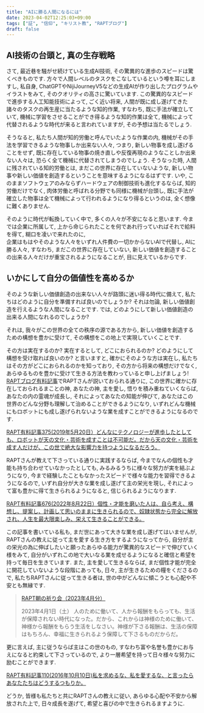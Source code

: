 ```yaml
---
title: "AIに勝る人間になるには"
date: 2023-04-02T12:25:03+09:00
tags: ["証", "信仰", "キリスト教", "RAPTブログ"]
draft: false
---
```


## AI技術の台頭と, 真の生存戦略
さて, 最近巷を騒がせ続けている生成AI技術, 
その驚異的な進歩のスピードは驚くべきものです. 
方々で人間レベルのタスクをこなしているという噂を耳にしますし, 私自身, 
ChatGPTやNijiJourneyV5などの生成AIが作り出したプログラムやイラストをみて, 
そのクオリティの高さに驚いています. この驚異的なスピードで進歩する人工知能技術によって,
ごく近い将来, 人間が既に成し遂げてきた諸々のタスクの再生産に当たるような知的作業, すなわち, 
既に手法が確立していて, 機械に学習をさせることができ得るような知的作業は全て,
機械によって代替されるような時代が来ると言われていますが, その予想は当たるでしょう.

そうなると, 私たち人間が知的労働と呼んでいたような作業の内, 機械がその手法を学習できるような物事しか出来ない人々,
つまり, 新しい物事を成し遂げることをせず, 既に存在している物事の焼き直しや反復再現のようなことしか出来ない人々は,
恐らく全て機械に代替されてしまうのでしょう. そうなった時, 人間に残されている知的労働とは,
まだこの世界に存在していないような, 新しい物事や新しい価値を創造するということを意味するようになるはずです.
いや, このままソフトウェアのみならずハードウェアの制御技術も進化するならば, 知的労働だけでなく, 
肉体労働と呼ばれる分野でも同様に機械が台頭し, 既に手法が確立した物事は全て機械によって行われるようになり得るというのは,
全く想像に難くありません.

そのように時代が転換していく中で, 多くの人々が不安になると思います. 今までは企業に所属して, 
上から命じられたことを何であれ行っていればそれで給料を得て, 糊口を凌いで来れたのに,  
企業はもはやそのような人々をいずれ人件費の一切かからないAIで代替し, AIに勝る人々, すなわち,
まだこの世界に存在していない, 新しい価値を創造することの出来る人々だけが重宝されるようになることが, 目に見えているからです.

## いかにして自分の価値性を高めるか
そのような新しい価値創造の出来ない人々が路頭に迷い得る時代に備えて, 私たちはどのように自分を準備すれば良いのでしょうか?
それは勿論, 新しい価値創造を行えるような人間になることです. では, どのようにして新しい価値創造の出来る人間になれるのでしょうか?

それは, 我々がこの世界の全ての秩序の源である方から, 新しい価値を創造するための構想を豊かに受けて, その構想をこの地上で実現していくことです. 

その方は実在するのか? 実在するとして, どこにおられるのか? どのようにして構想を受け取れば良いのか? と言いますと, 
確かにそのような方は実在し, 私たちはその方がどこにおられるのかを知っており, その方から将来の構想だけでなく, 
あらゆるものを豊かに受けて生きる方法を教わっていると申し上げましょう!
[RAPTブログ有料記事](https://rapt-neo.com/?page_id=30947)でRAPTさんが説いておられる通りに, この世界に確かに存在しておられるまことの神,
あなたの神, 主を愛し, 悟りを積み重ねていくならば, あなたの内の霊魂が成長し, それによってあなたの知能が伸びて, 
あなたはこの世界のどんな分野も理解して治めることができるようになり, いずれどんな機械にもロボットにも成し遂げられないような業を成すことができるようになるのです.

[RAPT有料記事375(2019年5月20日）どんなにテクノロジーが進歩したとしても、ロボットが天の文化・芸術を成すことは不可能だ。だから天の文化・芸術を成す人だけが、この世で絶大な影響力を持つようになるだろう。](https://rapt-neo.com/?p=50956)

RAPTさんが教えて下さっている通りに実践するならば, 今までなんの個性も才能も持ち合わせていなかったとしても,
みるみるうちに様々な努力が実を結ぶようになり, 今まで経験したこともなかったスピードで様々な能力を習得できるようになるので, 
いずれ自分が大きな業を成し遂げて主の栄光を現し, それによって富も豊かに得て生きられるようになると, 信じられるようになります. 

[RAPT有料記事676(2022年8月22日）個性・才能を磨いた人は、自ら考え、構想し、提案し、計画して思いのままに生きられるので、奴隷状態から完全に解放され、人生を最大限楽しみ、栄えて生きることができる。](https://rapt-neo.com/?p=57152)

この記事を書いている私も, まだ世にあって大きな業を成し遂げてはいませんが, RAPTさんの教えに従って主を愛する生き方をするようになってから,
自分が主の栄光の為に伸ばしたいと願ったあらゆる能力が驚異的なスピードで伸びていく様をみて, 自分がいずれこの地で大いなる業を成せるようになると確信と希望を持って毎日を生きています.
また, 主を愛して生きるならば, まだ個性才能が完全に開花していないような段階にあっても, 日々, 主が生きるための糧をくださるので, 私たちRAPTさんに従って生きる者は,
世の中がどんなに傾こうとも心配や不安とも無縁です. 

> [RAPT朝の祈り会（2023年4月分）](https://rapt-neo.com/?page_id=58126)
>
> 2023年4月1日（土）
> 人のために働いて、人から報酬をもらっても、生活が保障されない時代になった。だから、これからは神様のために働いて、神様から報酬をもらう生活をしなさい。神様が下さる報酬は、生活の保障はもちろん、幸福に生きられるよう保障して下さるものだからだ。

更に言えば, 主に従うならば主はこの世のもの, すなわち富や名誉も豊かにお与えになると約束して下さっているので, より一層希望を持って日々様々な努力に励むことができます.

[RAPT有料記事110(2016年10月10日)私を求めるな、私を愛するな、と言ったらあなたたちはどうするつもりか。](https://rapt-neo.com/?p=40368)

どうか, 皆様も私たちと共にRAPTさんの教えに従い, あらゆる心配や不安から解放された上で, 日々成長を遂げて, 希望と喜びの中で生きられるますように.
